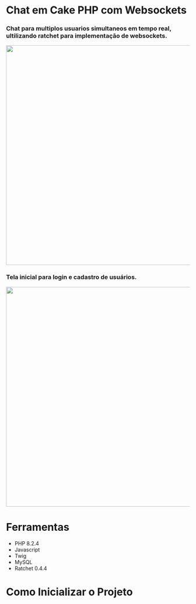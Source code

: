 <h1>Chat em Cake PHP com Websockets</h1>

### Chat para multiplos usuarios simultaneos em tempo real, ultilizando ratchet para implementação de websockets.

<p align="center">
<img width="600px" src="https://github.com/user-attachments/assets/1e910666-1db7-4b74-ac26-60d0651a3694">
</p>

### Tela inicial para login e cadastro de usuários.

<p align="center">
<img width="600px" src="https://github.com/user-attachments/assets/6e3ad10a-439d-40c3-ba57-af937f9a6190">
</p>

# Ferramentas
* PHP 8.2.4
* Javascript
* Twig
* MySQL
* Ratchet 0.4.4

# Como Inicializar o Projeto
